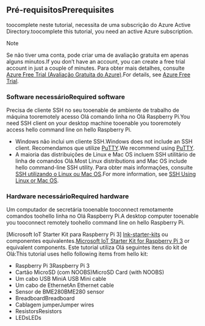 ## <a name="prerequisites"></a><span data-ttu-id="4ee31-101">Pré-requisitos</span><span class="sxs-lookup"><span data-stu-id="4ee31-101">Prerequisites</span></span>

<span data-ttu-id="4ee31-102">toocomplete neste tutorial, necessita de uma subscrição do Azure Active Directory.</span><span class="sxs-lookup"><span data-stu-id="4ee31-102">toocomplete this tutorial, you need an active Azure subscription.</span></span>

> [!NOTE]
> <span data-ttu-id="4ee31-103">Se não tiver uma conta, pode criar uma de avaliação gratuita em apenas alguns minutos.</span><span class="sxs-lookup"><span data-stu-id="4ee31-103">If you don’t have an account, you can create a free trial account in just a couple of minutes.</span></span> <span data-ttu-id="4ee31-104">Para obter mais detalhes, consulte [Azure Free Trial (Avaliação Gratuita do Azure)][lnk-free-trial].</span><span class="sxs-lookup"><span data-stu-id="4ee31-104">For details, see [Azure Free Trial][lnk-free-trial].</span></span>

### <a name="required-software"></a><span data-ttu-id="4ee31-105">Software necessário</span><span class="sxs-lookup"><span data-stu-id="4ee31-105">Required software</span></span>

<span data-ttu-id="4ee31-106">Precisa de cliente SSH no seu tooenable de ambiente de trabalho de máquina tooremotely acesso Olá comando linha no Olá Raspberry Pi.</span><span class="sxs-lookup"><span data-stu-id="4ee31-106">You need SSH client on your desktop machine tooenable you tooremotely access hello command line on hello Raspberry Pi.</span></span>

- <span data-ttu-id="4ee31-107">Windows não inclui um cliente SSH.</span><span class="sxs-lookup"><span data-stu-id="4ee31-107">Windows does not include an SSH client.</span></span> <span data-ttu-id="4ee31-108">Recomendamos que utilize [PuTTY](http://www.putty.org/).</span><span class="sxs-lookup"><span data-stu-id="4ee31-108">We recommend using [PuTTY](http://www.putty.org/).</span></span>
- <span data-ttu-id="4ee31-109">A maioria das distribuições de Linux e Mac OS incluem SSH utilitário de linha de comandos Olá.</span><span class="sxs-lookup"><span data-stu-id="4ee31-109">Most Linux distributions and Mac OS include hello command-line SSH utility.</span></span> <span data-ttu-id="4ee31-110">Para obter mais informações, consulte [SSH utilizando o Linux ou Mac OS](https://www.raspberrypi.org/documentation/remote-access/ssh/unix.md).</span><span class="sxs-lookup"><span data-stu-id="4ee31-110">For more information, see [SSH Using Linux or Mac OS](https://www.raspberrypi.org/documentation/remote-access/ssh/unix.md).</span></span>

### <a name="required-hardware"></a><span data-ttu-id="4ee31-111">Hardware necessário</span><span class="sxs-lookup"><span data-stu-id="4ee31-111">Required hardware</span></span>

<span data-ttu-id="4ee31-112">Um computador de secretária tooenable tooconnect remotamente comandos toohello linha no Olá Raspberry Pi.</span><span class="sxs-lookup"><span data-stu-id="4ee31-112">A desktop computer tooenable you tooconnect remotely toohello command line on hello Raspberry Pi.</span></span>

<span data-ttu-id="4ee31-113">[Microsoft IoT Starter Kit para Raspberry Pi 3] [ lnk-starter-kits] ou componentes equivalentes.</span><span class="sxs-lookup"><span data-stu-id="4ee31-113">[Microsoft IoT Starter Kit for Raspberry Pi 3][lnk-starter-kits] or equivalent components.</span></span> <span data-ttu-id="4ee31-114">Este tutorial utiliza Olá seguintes itens do kit de Olá:</span><span class="sxs-lookup"><span data-stu-id="4ee31-114">This tutorial uses hello following items from hello kit:</span></span>

- <span data-ttu-id="4ee31-115">Raspberry Pi 3</span><span class="sxs-lookup"><span data-stu-id="4ee31-115">Raspberry Pi 3</span></span>
- <span data-ttu-id="4ee31-116">Cartão MicroSD (com NOOBS)</span><span class="sxs-lookup"><span data-stu-id="4ee31-116">MicroSD Card (with NOOBS)</span></span>
- <span data-ttu-id="4ee31-117">Um cabo USB Mini</span><span class="sxs-lookup"><span data-stu-id="4ee31-117">A USB Mini cable</span></span>
- <span data-ttu-id="4ee31-118">Um cabo de Ethernet</span><span class="sxs-lookup"><span data-stu-id="4ee31-118">An Ethernet cable</span></span>
- <span data-ttu-id="4ee31-119">Sensor de BME280</span><span class="sxs-lookup"><span data-stu-id="4ee31-119">BME280 sensor</span></span>
- <span data-ttu-id="4ee31-120">Breadboard</span><span class="sxs-lookup"><span data-stu-id="4ee31-120">Breadboard</span></span>
- <span data-ttu-id="4ee31-121">Cablagem jumper</span><span class="sxs-lookup"><span data-stu-id="4ee31-121">Jumper wires</span></span>
- <span data-ttu-id="4ee31-122">Resistors</span><span class="sxs-lookup"><span data-stu-id="4ee31-122">Resistors</span></span>
- <span data-ttu-id="4ee31-123">LEDs</span><span class="sxs-lookup"><span data-stu-id="4ee31-123">LEDs</span></span>

[lnk-starter-kits]: https://azure.microsoft.com/develop/iot/starter-kits/
[lnk-free-trial]: http://azure.microsoft.com/pricing/free-trial/
